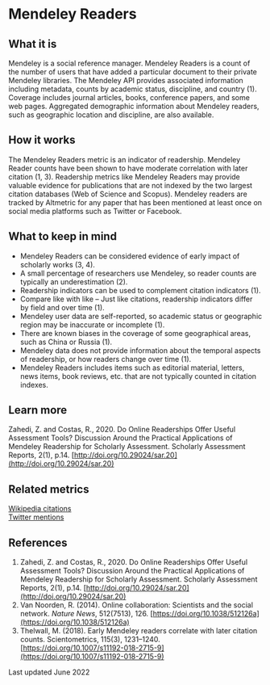# Mendeley Readers

## What it is

Mendeley is a social reference manager. Mendeley Readers is a count of the number of users that have added a particular document to their private Mendeley libraries. The Mendeley API provides associated information including metadata, counts by academic status, discipline, and country (1). Coverage includes journal articles, books, conference papers, and some web pages. Aggregated demographic information about Mendeley readers, such as geographic location and discipline, are also available.

## How it works

The Mendeley Readers metric is an indicator of readership. Mendeley Reader counts have been shown to have moderate correlation with later citation (1, 3). Readership metrics like Mendeley Readers may provide valuable evidence for publications that are not indexed by the two largest citation databases (Web of Science and Scopus). Mendeley readers are tracked by Altmetric for any paper that has been mentioned at least once on social media platforms such as Twitter or Facebook. <br>


## What to keep in mind
- Mendeley Readers can be considered evidence of early impact of scholarly works (3, 4). 
- A small percentage of researchers use Mendeley, so reader counts are typically an underestimation (2). 
- Readership indicators can be used to complement citation indicators (1).
- Compare like with like – Just like citations, readership indicators differ by field and over time (1).
- Mendeley user data are self-reported, so academic status or geographic region may be inaccurate or incomplete (1).
- There are known biases in the coverage of some geographical areas, such as China or Russia (1).
- Mendeley data does not provide information about the temporal aspects of readership, or how readers change over time (1).
- Mendeley Readers includes items such as editorial material, letters, news items, book reviews, etc. that are not typically counted in citation indexes.


## Learn more
 
Zahedi, Z. and Costas, R., 2020. Do Online Readerships Offer Useful Assessment Tools? Discussion Around the Practical Applications of Mendeley Readership for Scholarly Assessment. Scholarly Assessment Reports, 2(1), p.14. [http://doi.org/10.29024/sar.20](http://doi.org/10.29024/sar.20) <br>


## Related metrics

[Wikipedia citations]() <br>
[Twitter mentions]() <br>


## References

1. Zahedi, Z. and Costas, R., 2020. Do Online Readerships Offer Useful Assessment Tools? Discussion Around the Practical Applications of Mendeley Readership for Scholarly Assessment. Scholarly Assessment Reports, 2(1), p.14. [http://doi.org/10.29024/sar.20](http://doi.org/10.29024/sar.20)
2. Van Noorden, R. (2014). Online collaboration: Scientists and the social network. *Nature News*, 512(7513), 126. [https://doi.org/10.1038/512126a](https://doi.org/10.1038/512126a)
3. Thelwall, M. (2018). Early Mendeley readers correlate with later citation counts. Scientometrics, 115(3), 1231–1240. [https://doi.org/10.1007/s11192-018-2715-9](https://doi.org/10.1007/s11192-018-2715-9)


Last updated June 2022

